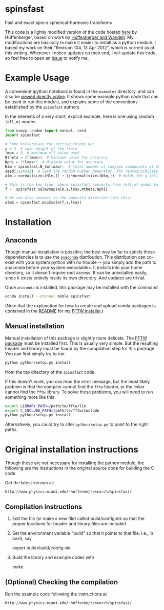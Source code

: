 # spinsfast
Fast and exact spin-s spherical-harmonic transforms

This code is a lightly modified version of the code hosted
[here](http://astrophysics.physics.fsu.edu/~huffenbe/research/spinsfast/index.html)
by Huffenberger, based on work by
[Huffenberger and Wandelt](http://stacks.iop.org/0067-0049/189/255).  My
modifications are basically to make it easier to install as a python module.  I
based my work on their "Revision 104, 13 Apr 2012", which is current as of this
writing.  Whenever I notice updates on their end, I will update this code, so
feel free to open an [issue](https://github.com/moble/spinsfast/issues) to
notify me.

# Example Usage

A convenient ipython notebook is found in the `examples` directory, and can also
be [viewed directly online](http://nbviewer.ipython.org/github/moble/spinsfast/blob/master/example/spinsfast.ipynb).
It shows some example python code that can be used to run this module, and explains
some of the conventions established by the `spinsfast` authors.

In the interests of a very short, explicit example, here is one using random `(ell,m)` modes:

```python
from numpy.random import normal, seed
import spinsfast

# Some boilerplate for setting things up:
s = 1  # spin weight of the field
lmax = 8  # maximum ell value used
Ntheta = 2*lmax+1  # Minimum value for accuracy
Nphi = 2*lmax+1  # Minimum value for accuracy
Nlm = spinsfast.N_lm(lmax);  # Total number of complex components of the mode decomposition
seed(3124432)  # Seed the random-number generator, for reproducibility
alm = normal(size=(Nlm,)) + 1j*normal(size=(Nlm,))  # Holds the a_{ell,m} mode components

# This is the key line, where spinsfast converts from (ell,m) modes to values in physical space
f =  spinsfast.salm2map(alm,s,lmax,Ntheta,Nphi)

# We can also convert in the opposite direction like this:
alm2 = spinsfast.map2salm(f,s,lmax)
```


# Installation

## Anaconda

Though manual installation is possible, the best way by far to satisfy these
dependencies is to use the [`anaconda`](http://continuum.io/downloads)
distribution.  This distribution can co-exist with your system python with no
trouble -- you simply add the path to anaconda before your system executables.
It installs into your home directory, so it doesn't require root access.  It
can be uninstalled easily, since it exists entirely inside its own directory.
And updates are trivial.

Once `anaconda` is installed, this package may be installed with the command

```bash
conda install --channel moble spinsfast
```

(Note that the explanation for how to create and upload conda packages is
contained in the [README](https://github.com/moble/fftw/blob/master/README.md)
for my [FFTW installer](https://github.com/moble/fftw).)

## Manual installation

Manual installation of this package is slightly more delicate.  The
[FFTW package](http://www.fftw.org/) must be installed first.  This is usually
very simple.  But the resulting header and library must be found by the
compilation step for this package.  You can first simply try to run

```bash
python python/setup.py install
```

from the top directory of the `spinsfast` code.

If this doesn't work, you can read the error message, but the most likely
problem is that the compiler cannot find the `fftw` header, or the linker
cannot find the `fftw` library.  To solve these problems, you will need to run
something more like this:

```bash
export LIBRARY_PATH=/path/to/fftw/lib
export C_INCLUDE_PATH=/path/to/fftw/include
python python/setup.py install
```

Alternatively, you could try to alter `python/setup.py` to point to the right
paths.


# Original installation instructions

Though these are not necessary for installing the python module, the following
are the instructions in the original source code for building the C code.

Get the latest version at:

    http://www.physics.miami.edu/~huffenbe/research/spinsfast/

## Compilation instructions

  1. Edit the file (or make a new file) called build/config.mk so that the proper locations for header and library files are included.

  2. Set the environment variable "build" so that it points to that file. I.e., in bash, say

        export build=build/config.mk 

  3. Build the library and example codes with 

        make

## (Optional) Checking the compilation

Run the example code following the instructions at 

    http://www.physics.miami.edu/~huffenbe/research/spinsfast/

